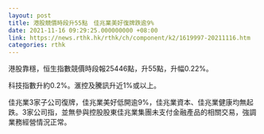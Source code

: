 ```yaml
---
layout: post
title: 港股競價時段升55點　佳兆業美好復牌跌逾9%
date: 2021-11-16 09:29:25.000000000 +08:00
link: https://news.rthk.hk/rthk/ch/component/k2/1619997-20211116.htm
categories: rthk
---
```


港股靠穩，恒生指數競價時段報25446點，升55點，升幅0.22%。

科技指數升約0.2%。滙控及騰訊升近1%或以上。

佳兆業3家子公司復牌，佳兆業美好低開逾9%，佳兆業資本、佳兆業健康均無起跌。3家公司指，並無參與控股股東佳兆業集團未支付金融產品的相關交易，強調業務經營情況正常。
